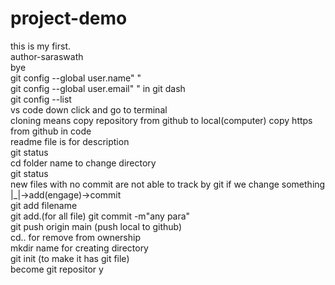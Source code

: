 # project-demo
this is my first.
<br>
author-saraswath
<br>
bye
<br>
git config --global user.name" "
<br>
git config --global user.email" "  in git dash
<br>
git config --list <br>
vs code down click and go to terminal
<br>
cloning means copy repository from github to local(computer) copy https from github in code
<br>
readme file is for description
<br>
git status
<br>
cd folder name to change directory
<br>
git status <br>
new files with no commit are not able to track by git if we change something<br>
|_|->add(engage)->commit<br>
git add filename<br>
git add.(for all file)
git commit -m"any para"<br>
git push origin main (push local to github)<br>
cd.. for remove from ownership<br>
mkdir name for creating directory <br>
git init (to make it has git file)<br>
become git repositor y
